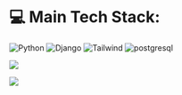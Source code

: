 # 💻 Main Tech Stack:
![Python](https://img.shields.io/badge/python-3670A0?style=for-the-badge&logo=python&logoColor=ffdd54) ![Django](https://img.shields.io/badge/django-%231572B6.svg?style=for-the-badge&logo=django&logoColor=white) ![Tailwind](https://img.shields.io/badge/TailwindCSS-%232678fc.svg?style=for-the-badge&logo=tailwindcss&logoColor=white) ![postgresql](https://img.shields.io/badge/postgresql-%2300f.svg?style=for-the-badge&logo=postgresql&logoColor=white)

![](https://github-readme-streak-stats.herokuapp.com/?user=fabianbrn&theme=dark&hide_border=false)<br/>

![](https://komarev.com/ghpvc/?username=fabianbrn)
